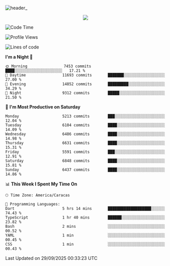 ![header_](https://github.com/user-attachments/assets/4010d822-ccdc-4198-b608-18c773338d18)


<p align="center">
  <a href="http://www.github.com/thevacs">
    <img src="https://github-readme-streak-stats.herokuapp.com/?user=thevacs&stroke=ffffff&background=1c1917&ring=0891b2&fire=0891b2&currStreakNum=ffffff&currStreakLabel=0891b2&sideNums=ffffff&sideLabels=ffffff&dates=ffffff&hide_border=true" />
  </a>
</p>

<!--START_SECTION:waka-->
![Code Time](http://img.shields.io/badge/Code%20Time-3%2C658%20hrs%2038%20mins-blue)

![Profile Views](http://img.shields.io/badge/Profile%20Views-0-blue)

![Lines of code](https://img.shields.io/badge/From%20Hello%20World%20I%27ve%20Written-8.2%20million%20lines%20of%20code-blue)

**I'm a Night 🦉** 

```text
🌞 Morning                7453 commits        ████░░░░░░░░░░░░░░░░░░░░░   17.21 % 
🌆 Daytime                11693 commits       ███████░░░░░░░░░░░░░░░░░░   27.00 % 
🌃 Evening                14852 commits       █████████░░░░░░░░░░░░░░░░   34.29 % 
🌙 Night                  9312 commits        █████░░░░░░░░░░░░░░░░░░░░   21.50 % 
```
📅 **I'm Most Productive on Saturday** 

```text
Monday                   5213 commits        ███░░░░░░░░░░░░░░░░░░░░░░   12.04 % 
Tuesday                  6104 commits        ████░░░░░░░░░░░░░░░░░░░░░   14.09 % 
Wednesday                6486 commits        ████░░░░░░░░░░░░░░░░░░░░░   14.98 % 
Thursday                 6631 commits        ████░░░░░░░░░░░░░░░░░░░░░   15.31 % 
Friday                   5591 commits        ███░░░░░░░░░░░░░░░░░░░░░░   12.91 % 
Saturday                 6848 commits        ████░░░░░░░░░░░░░░░░░░░░░   15.81 % 
Sunday                   6437 commits        ████░░░░░░░░░░░░░░░░░░░░░   14.86 % 
```


📊 **This Week I Spent My Time On** 

```text
🕑︎ Time Zone: America/Caracas

💬 Programming Languages: 
Dart                     5 hrs 14 mins       ███████████████████░░░░░░   74.43 % 
TypeScript               1 hr 40 mins        ██████░░░░░░░░░░░░░░░░░░░   23.82 % 
Bash                     2 mins              ░░░░░░░░░░░░░░░░░░░░░░░░░   00.52 % 
YAML                     1 min               ░░░░░░░░░░░░░░░░░░░░░░░░░   00.45 % 
CSS                      1 min               ░░░░░░░░░░░░░░░░░░░░░░░░░   00.43 % 
```


 Last Updated on 29/09/2025 00:33:23 UTC
<!--END_SECTION:waka-->
